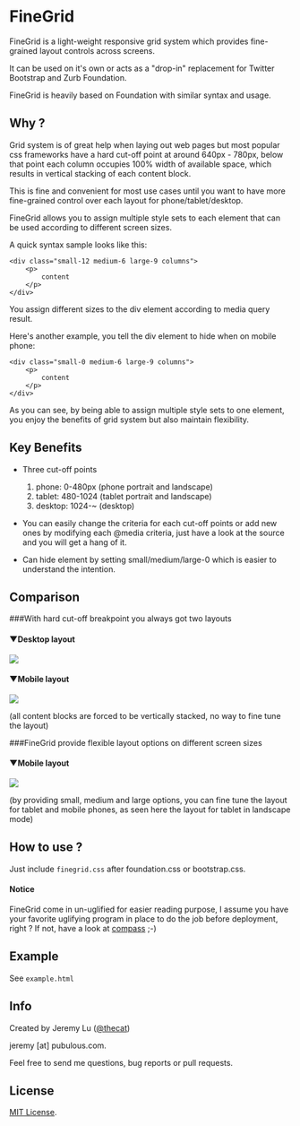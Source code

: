 FineGrid
=========

FineGrid is a light-weight responsive grid system which provides fine-grained layout controls across screens.

It can be used on it's own or acts as a "drop-in" replacement for Twitter Bootstrap and Zurb Foundation.

FineGrid is heavily based on Foundation with similar syntax and usage.

Why ?
-----

Grid system is of great help when laying out web pages but most popular css frameworks have a hard cut-off point at around 640px - 780px, below that point each column occupies 100% width of available space, which results in vertical stacking of each content block.

This is fine and convenient for most use cases until you want to have more fine-grained control over each layout for phone/tablet/desktop.

FineGrid allows you to assign multiple style sets to each element that can be used according to different screen sizes.

A quick syntax sample looks like this:

	<div class="small-12 medium-6 large-9 columns">
		<p>
			content
		</p>
	</div>

You assign different sizes to the div element according to media query result. 

Here's another example, you tell the div element to hide when on mobile phone:

	<div class="small-0 medium-6 large-9 columns">
		<p>
			content
		</p>
	</div>

As you can see, by being able to assign multiple style sets to one element, you enjoy the benefits of grid system but also maintain flexibility.

Key Benefits
---------------

* Three cut-off points
	1. phone: 0-480px (phone portrait and landscape)
	2. tablet: 480-1024 (tablet portrait and landscape)
	3. desktop: 1024-~ (desktop)

* You can easily change the criteria for each cut-off points or add new ones by modifying each @media criteria, just have a look at the source and you will get a hang of it.

* Can hide element by setting small/medium/large-0 which is easier to understand the intention.


Comparison
---------------

###With hard cut-off breakpoint you always got two layouts

#### ▼Desktop layout
![](http://f.cl.ly/items/1l0t1N2P1v1A1Q0N0l1N/traditional-desktop.png)

#### ▼Mobile layout
![](http://cl.ly/image/2a2y0d173j1B/traditional-mobile.png)

(all content blocks are forced to be vertically stacked, no way to fine tune the layout)

###FineGrid provide flexible layout options on different screen sizes

#### ▼Mobile layout

![](http://f.cl.ly/items/1a1u3j0z363a1C3V0c2a/finegrid-medium.png)

(by providing small, medium and large options, you can fine tune the layout for tablet and mobile phones, as seen here the layout for tablet in landscape mode)

How to use ?
---------------

Just include ```finegrid.css``` after foundation.css or bootstrap.css.


#### Notice
FineGrid come in un-uglified for easier reading purpose, I assume you have your favorite uglifying program in place to do the job before deployment, right ? If not, have a look at [compass](http://compass-style.org/) ;-)


Example
--------------------

See ```example.html```

Info
--------------------
Created by Jeremy Lu ([@thecat](https://twitter.com/thecat))

jeremy [at] pubulous.com.

Feel free to send me questions, bug reports or pull requests.


License
-------

[MIT License](http://cheeaun.mit-license.org/).

